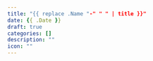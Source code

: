 ```yaml
---
title: "{{ replace .Name "-" " " | title }}"
date: {{ .Date }}
draft: true
categories: []
description: ""
icon: ""
---
```



